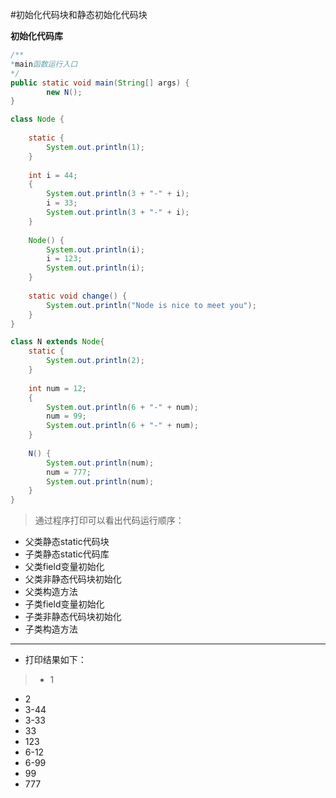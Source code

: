 #初始化代码块和静态初始化代码块

**初始化代码库**

```java
/**
*main函数运行入口
*/
public static void main(String[] args) {
		new N();
}

class Node {
	
	static {
		System.out.println(1);
	}
	
	int i = 44;
	{
		System.out.println(3 + "-" + i);
		i = 33;
		System.out.println(3 + "-" + i);
	}
	
	Node() {
		System.out.println(i);
		i = 123;
		System.out.println(i);
	}
	
	static void change() {
		System.out.println("Node is nice to meet you");
	}
}

class N extends Node{
	static {
		System.out.println(2);
	}
	
	int num = 12;
	{
		System.out.println(6 + "-" + num);
		num = 99;
		System.out.println(6 + "-" + num);
	}
	
	N() {
		System.out.println(num);
		num = 777;
		System.out.println(num);
	}
}
```
> 通过程序打印可以看出代码运行顺序：
- 父类静态static代码块
- 子类静态static代码库
- 父类field变量初始化
- 父类非静态代码块初始化
- 父类构造方法
- 子类field变量初始化
- 子类非静态代码块初始化
- 子类构造方法

----------------
* 打印结果如下：
> - 1
- 2
- 3-44
- 3-33
- 33
- 123
- 6-12
- 6-99
- 99
- 777

